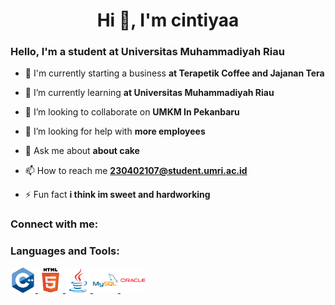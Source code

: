 <h1 align="center">Hi 👋, I'm cintiyaa</h1>
<h3 align="justify">Hello, I'm a student at Universitas Muhammadiyah Riau</h3>

- 🔭 I'm currently starting a business **at Terapetik Coffee and Jajanan Tera**

- 🌱 I’m currently learning **at Universitas Muhammadiyah Riau**

- 👯 I’m looking to collaborate on **UMKM In Pekanbaru**

- 🤝 I’m looking for help with **more employees**

- 💬 Ask me about **about cake**

- 📫 How to reach me **230402107@student.umri.ac.id**

- ⚡ Fun fact **i think im sweet and hardworking**

<h3 align="left">Connect with me:</h3>
<p align="left">
</p>

<h3 align="left">Languages and Tools:</h3>
<p align="left"> <a href="https://www.w3schools.com/cpp/" target="_blank" rel="noreferrer"> <img src="https://raw.githubusercontent.com/devicons/devicon/master/icons/cplusplus/cplusplus-original.svg" alt="cplusplus" width="40" height="40"/> </a> <a href="https://www.w3.org/html/" target="_blank" rel="noreferrer"> <img src="https://raw.githubusercontent.com/devicons/devicon/master/icons/html5/html5-original-wordmark.svg" alt="html5" width="40" height="40"/> </a> <a href="https://www.java.com" target="_blank" rel="noreferrer"> <img src="https://raw.githubusercontent.com/devicons/devicon/master/icons/java/java-original.svg" alt="java" width="40" height="40"/> </a> <a href="https://www.mysql.com/" target="_blank" rel="noreferrer"> <img src="https://raw.githubusercontent.com/devicons/devicon/master/icons/mysql/mysql-original-wordmark.svg" alt="mysql" width="40" height="40"/> </a> <a href="https://www.oracle.com/" target="_blank" rel="noreferrer"> <img src="https://raw.githubusercontent.com/devicons/devicon/master/icons/oracle/oracle-original.svg" alt="oracle" width="40" height="40"/> </a> </p>

